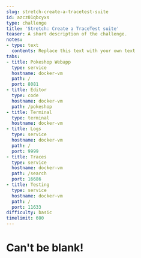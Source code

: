 ```yaml
---
slug: stretch-create-a-tracetest-suite
id: azcz01qbcyxs
type: challenge
title: 'Stretch: Create a TraceTest suite'
teaser: A short description of the challenge.
notes:
- type: text
  contents: Replace this text with your own text
tabs:
- title: Pokeshop Webapp
  type: service
  hostname: docker-vm
  path: /
  port: 8081
- title: Editor
  type: code
  hostname: docker-vm
  path: /pokeshop
- title: Terminal
  type: terminal
  hostname: docker-vm
- title: Logs
  type: service
  hostname: docker-vm
  path: /
  port: 9999
- title: Traces
  type: service
  hostname: docker-vm
  path: /search
  port: 16686
- title: Testing
  type: service
  hostname: docker-vm
  path: /
  port: 11633
difficulty: basic
timelimit: 600
---
```


Can't be blank!
=====================
